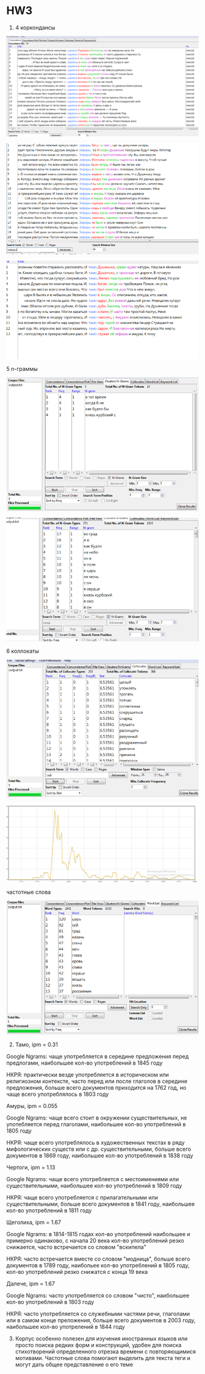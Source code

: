 # HW3

1. 4 коркондансы

![](pic1.PNG) 

![](pic2.PNG)

![](pic3.PNG)

5 n-граммы

![](pic5.PNG)

![](pic6.PNG)

6 коллокаты

![](pic7.PNG)

![](pic8.PNG)

частотные слова

![](pic4.PNG)


2. Тамо, ipm = 0.31

Google Ngrams: чаще употребляется в середине предложения перед предлогами, наибольшее кол-во употреблений в 1845 году

НКРЯ: практически везде употребляется в историческом или религиозном контексте, часто перед или после глаголов в середине предложения, больше всего документов приходится на 1762 год, но чаще всего употреблялось в 1803 году

Амуры, ipm = 0.055

Google Ngrams: чаще всего стоит в окружении существительных, не употебляется перед глаголами, наибольшее кол-во употреблений в 1805 году

НКРЯ: чаще всего употреблялось в художественных текстах в ряду мифологических существ или с др. существительными, больше всего документов в 1869 году, наибольшее кол-во употреблений в 1838 году

Чертоги, ipm = 1.13

Google Ngrams: чаще всего употребляется с местоимениями или существительными, наибольшее кол-во употреблений в 1809 году

НКРЯ: чаще всего употребляется с прилагательными или существительными, больше всего документов в 1841 году, наибольшее кол-во употреблений в 1811 году

Щеголиха, ipm = 1.67

Google Ngrams: в 1814-1815 годах кол-во употреблений наибольшее и примерно одинаково, с начала 20 века кол-во употреблений резко снижается, часто встречается со словом "вскипела"

НКРЯ: часто встречается вместе со словом "модница", больше всего документов в 1789 году, наибольее кол-во употреблений в 1805 году, кол-во употреблений резко снижатся с конца 19 века

Далече, ipm = 1.67

Google Ngrams: часто употребляется со словом "чисто", наибольшее кол-во употреблений в 1803 году

НКРЯ: часто употребляется со служебными частями речи, глаголами или в самом конце преложения, больше всего документов в 2003 году, наибольшее кол-во употрелений в 1844 году


3. Корпус особенно полезен для изучения иностранных языков или просто поиска редких форм и конструкций, удобен для поиска стихотворений определенного отрезка времени с повторяющимися мотивами. Частотные слова помогают выделить для текста теги и могут дать общее представление о его теме 
